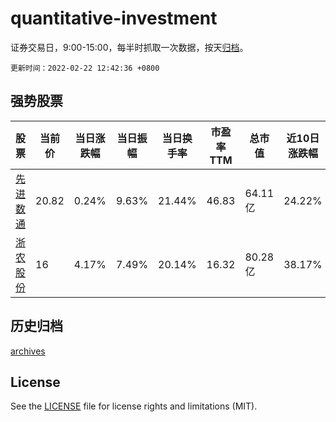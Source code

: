 # quantitative-investment

证券交易日，9:00-15:00，每半时抓取一次数据，按天[归档](archives)。

`更新时间：2022-02-22 12:42:36 +0800`

## 强势股票

|股票|当前价|当日涨跌幅|当日振幅|当日换手率|市盈率TTM|总市值|近10日涨跌幅|
|----|----|----|----|----|----|----|----|
|[先进数通](https://xueqiu.com/S/SZ300541)|20.82|0.24%|9.63%|21.44%|46.83|64.11亿|24.22%|
|[浙农股份](https://xueqiu.com/S/SZ002758)|16|4.17%|7.49%|20.14%|16.32|80.28亿|38.17%|

## 历史归档

[archives](archives)

## License

See the [LICENSE](LICENSE) file for license rights and limitations (MIT).